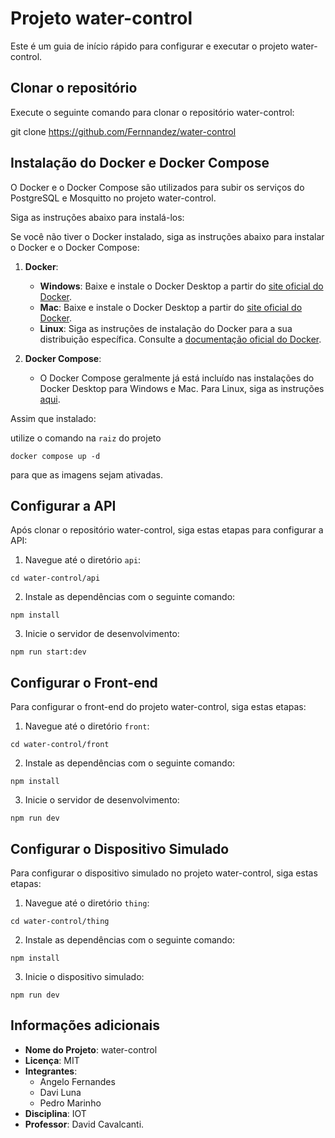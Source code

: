 # Projeto water-control

Este é um guia de início rápido para configurar e executar o projeto water-control.

## Clonar o repositório

Execute o seguinte comando para clonar o repositório water-control:

git clone <https://github.com/Fernnandez/water-control>

## Instalação do Docker e Docker Compose
O Docker e o Docker Compose são utilizados para subir os serviços do PostgreSQL e Mosquitto no projeto water-control.
 
Siga as instruções abaixo para instalá-los:

Se você não tiver o Docker instalado, siga as instruções abaixo para instalar o Docker e o Docker Compose:

1. **Docker**:
   - **Windows**: Baixe e instale o Docker Desktop a partir do [site oficial do Docker](https://www.docker.com/products/docker-desktop).
   - **Mac**: Baixe e instale o Docker Desktop a partir do [site oficial do Docker](https://www.docker.com/products/docker-desktop).
   - **Linux**: Siga as instruções de instalação do Docker para a sua distribuição específica. Consulte a [documentação oficial do Docker](https://docs.docker.com/engine/install/).

2. **Docker Compose**:
    - O Docker Compose geralmente já está incluído nas instalações do Docker Desktop para Windows e Mac. Para Linux, siga as instruções [aqui](https://docs.docker.com/compose/install/).

Assim que instalado: 

utilize o comando na `raiz` do projeto

`docker compose up -d`

para que as imagens sejam ativadas. 

## Configurar a API

Após clonar o repositório water-control, siga estas etapas para configurar a API:

1. Navegue até o diretório `api`:

`cd water-control/api`


2. Instale as dependências com o seguinte comando:

`npm install`

3. Inicie o servidor de desenvolvimento:

`npm run start:dev`

## Configurar o Front-end

Para configurar o front-end do projeto water-control, siga estas etapas:

1. Navegue até o diretório `front`:

`cd water-control/front`


2. Instale as dependências com o seguinte comando:

`npm install`

3. Inicie o servidor de desenvolvimento:

`npm run dev`

## Configurar o Dispositivo Simulado

Para configurar o dispositivo simulado no projeto water-control, siga estas etapas:

1. Navegue até o diretório `thing`:

`cd water-control/thing `

2. Instale as dependências com o seguinte comando:

`npm install`

3. Inicie o dispositivo simulado:

`npm run dev`
## Informações adicionais

- **Nome do Projeto**: water-control
- **Licença**: MIT
- **Integrantes**: 
  - Angelo Fernandes
  - Davi Luna
  - Pedro Marinho
- **Disciplina**: IOT
- **Professor**: David Cavalcanti.